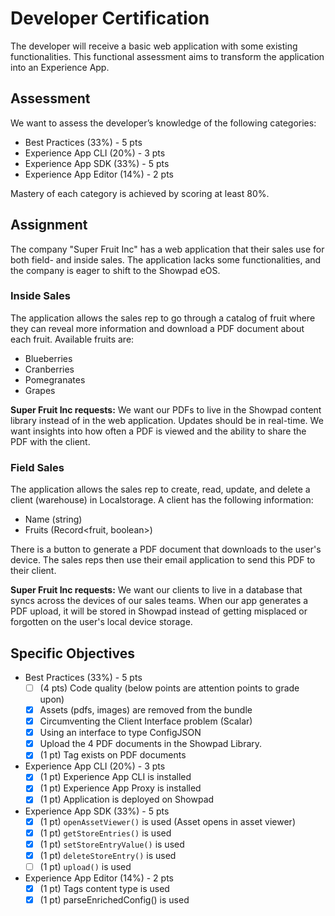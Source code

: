 # Developer Certification

The developer will receive a basic web application with some existing functionalities. This functional assessment aims to transform the application into an Experience App.

## Assessment

We want to assess the developer’s  knowledge of the following categories:

- Best Practices (33%) - 5 pts
- Experience App CLI (20%)  - 3 pts
- Experience App SDK (33%)  - 5 pts
- Experience App Editor (14%)  - 2 pts

Mastery of each category is achieved by scoring at least 80%.

## Assignment

The company "Super Fruit Inc" has a web application that their sales use for both field- and inside sales. The application lacks some functionalities, and the company is eager to shift to the Showpad eOS.

### Inside Sales

The application allows the sales rep to go through a catalog of fruit where they can reveal more information and download a PDF document about each fruit. Available fruits are:

- Blueberries
- Cranberries
- Pomegranates
- Grapes

**Super Fruit Inc requests:**
We want our PDFs to live in the Showpad content library instead of in the web application. Updates should be in real-time. We want insights into how often a PDF is viewed and the ability to share the PDF with the client.

### Field Sales

The application allows the sales rep to create, read, update, and delete a client (warehouse) in Localstorage. A client has the following information:

- Name (string)
- Fruits (Record<fruit, boolean>)

There is a button to generate a PDF document that downloads to the user's device. The sales reps then use their email application to send this PDF to their client.

**Super Fruit Inc requests:**
We want our clients to live in a database that syncs across the devices of our sales teams. When our app generates a PDF upload, it will be stored in Showpad instead of getting misplaced or forgotten on the user's local device storage.


## Specific Objectives

- Best Practices (33%) - 5 pts
  - [ ] (4 pts) Code quality (below points are attention points to grade upon)
  - [x] Assets (pdfs, images) are removed from the bundle
  - [x] Circumventing the Client Interface problem (Scalar)
  - [x] Using an interface to type ConfigJSON
  - [x] Upload the 4 PDF documents in the Showpad Library.
  - [x] (1 pt) Tag exists on PDF documents
- Experience App CLI (20%)  - 3 pts
  - [x] (1 pt) Experience App CLI is installed
  - [x] (1 pt) Experience App Proxy is installed
  - [x] (1 pt) Application is deployed on Showpad
- Experience App SDK (33%)  - 5 pts
  - [x] (1 pt) `openAssetViewer()` is used (Asset opens in asset viewer)
  - [x] (1 pt) `getStoreEntries()` is used 
  - [x] (1 pt) `setStoreEntryValue()` is used 
  - [x] (1 pt) `deleteStoreEntry()` is used
  - [ ] (1 pt) `upload()` is used
- Experience App Editor (14%)  - 2 pts
  - [x] (1 pt) Tags content type is used
  - [x] (1 pt) parseEnrichedConfig() is used
